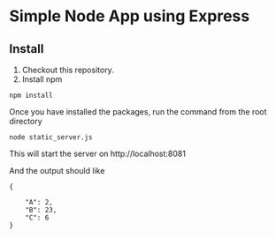 # Simple Node App using Express


## Install
1. Checkout this repository.
2. Install npm

```
npm install

```

Once you have installed the packages, run the command from the root directory


```
node static_server.js
```
This will start the server on http://localhost:8081

And the output should like

```
{

    "A": ​2,
    "B": ​23,
    "C": ​6
}
```
